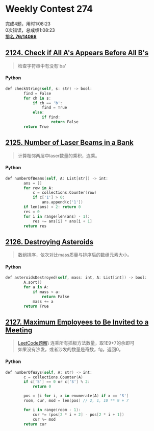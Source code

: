 # Weekly Contest 274  

完成4题，用时1:08:23\
0次错误，总成绩1:08:23\
[排名 **76/14086**](https://leetcode.com/contest/weekly-contest-274/ranking/4/)

## [2124. Check if All A's Appears Before All B's](https://leetcode.com/problems/check-if-all-as-appears-before-all-bs/)

> 检查字符串中有没有'ba'

#### **Python**
```swift
def checkString(self, s: str) -> bool:
        find = False
        for ch in s:
            if ch == 'b':
                find = True
            else:
                if find:
                    return False
        return True
```

## [2125. Number of Laser Beams in a Bank](https://leetcode.com/problems/number-of-laser-beams-in-a-bank/)

> 计算相邻两层中laser数量的乘积，连乘。


#### Python
```swift
def numberOfBeams(self, A: List[str]) -> int:
        ans = []
        for row in A:
            c = collections.Counter(row)
            if c['1'] > 0:
                ans.append(c['1'])
        if len(ans) < 2: return 0
        res = 0
        for i in range(len(ans) - 1):
            res += ans[i] * ans[i + 1]
        return res
```

## [2126. Destroying Asteroids](https://leetcode.com/problems/destroying-asteroids/)

> 数组排序，依次对比mass质量与排序后的数组元素大小。

#### Python
```swift
def asteroidsDestroyed(self, mass: int, A: List[int]) -> bool:
        A.sort()
        for a in A:
            if mass < a:
                return False
            mass += a
        return True
```

## [2127. Maximum Employees to Be Invited to a Meeting](https://leetcode.com/problems/maximum-employees-to-be-invited-to-a-meeting/)

> [LeetCode题解](https://leetcode.com/problems/maximum-employees-to-be-invited-to-a-meeting/discuss/1661178/Explanation-with-pictures.)\
> 连乘所有插板方法数量，取1E9+7的余即可\
> 如果没有沙发，或者沙发的数量是奇数，fg，返回0。
#### Python
```swift
def numberOfWays(self, A: str) -> int:
        c = collections.Counter(A)
        if c['S'] == 0 or c['S'] % 2: 
            return 0

        pos = [i for i, x in enumerate(A) if x == 'S']
        room, cur, mod = len(pos) // 2, 1, 10 ** 9 + 7

        for i in range(room - 1):
            cur *= (pos[2 * i + 2] - pos[2 * i + 1])
            cur %= mod
        return cur
```
